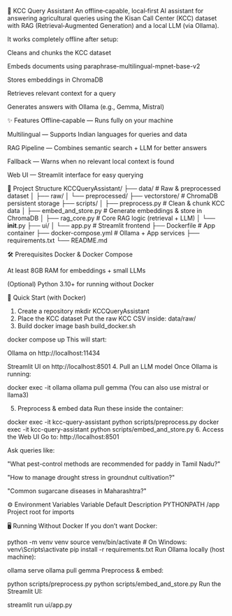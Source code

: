
🌾 KCC Query Assistant
An offline‑capable, local‑first AI assistant for answering agricultural queries using the Kisan Call Center (KCC) dataset with RAG (Retrieval‑Augmented Generation) and a local LLM (via Ollama).

It works completely offline after setup:

Cleans and chunks the KCC dataset

Embeds documents using paraphrase-multilingual-mpnet-base-v2

Stores embeddings in ChromaDB

Retrieves relevant context for a query

Generates answers with Ollama (e.g., Gemma, Mistral)

✨ Features
Offline‑capable — Runs fully on your machine

Multilingual — Supports Indian languages for queries and data

RAG Pipeline — Combines semantic search + LLM for better answers

Fallback — Warns when no relevant local context is found

Web UI — Streamlit interface for easy querying

📂 Project Structure
KCCQueryAssistant/
├── data/                   # Raw & preprocessed dataset
│   ├── raw/
│   └── preprocessed/
├── vectorstore/            # ChromaDB persistent storage
├── scripts/
│   ├── preprocess.py       # Clean & chunk KCC data
│   ├── embed_and_store.py  # Generate embeddings & store in ChromaDB
│   ├── rag_core.py         # Core RAG logic (retrieval + LLM)
│   └── __init__.py
├── ui/
│   └── app.py              # Streamlit frontend
├── Dockerfile              # App container
├── docker-compose.yml      # Ollama + App services
├── requirements.txt
└── README.md

🛠️ Prerequisites
Docker & Docker Compose

At least 8GB RAM for embeddings + small LLMs

(Optional) Python 3.10+ for running without Docker

🚀 Quick Start (with Docker)
1. Create a repository
mkdir KCCQueryAssistant
2. Place the KCC dataset
Put the raw KCC CSV inside:
data/raw/
3. Build docker image
bash build_docker.sh

docker compose up
This will start:

Ollama on http://localhost:11434

Streamlit UI on http://localhost:8501
4. Pull an LLM model
Once Ollama is running:

docker exec -it ollama ollama pull gemma
(You can also use mistral or llama3)

5. Preprocess & embed data
Run these inside the container:

docker exec -it kcc-query-assistant python scripts/preprocess.py
docker exec -it kcc-query-assistant python scripts/embed_and_store.py
6. Access the Web UI
Go to: http://localhost:8501

Ask queries like:

"What pest-control methods are recommended for paddy in Tamil Nadu?"

"How to manage drought stress in groundnut cultivation?"

"Common sugarcane diseases in Maharashtra?"

⚙️ Environment Variables
Variable	Default	Description
PYTHONPATH	/app	Project root for imports

🖥️ Running Without Docker
If you don’t want Docker:

python -m venv venv
source venv/bin/activate   # On Windows: venv\Scripts\activate
pip install -r requirements.txt
Run Ollama locally (host machine):

ollama serve
ollama pull gemma
Preprocess & embed:

python scripts/preprocess.py
python scripts/embed_and_store.py
Run the Streamlit UI:


streamlit run ui/app.py
